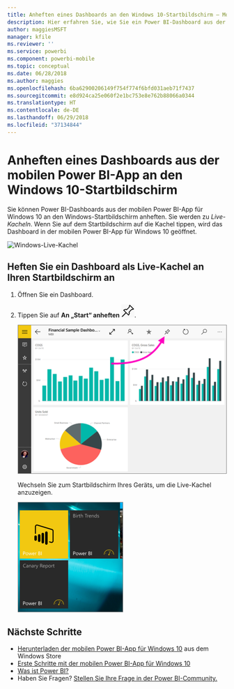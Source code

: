 ```yaml
---
title: Anheften eines Dashboards an den Windows 10-Startbildschirm – Mobile Power BI-App
description: Hier erfahren Sie, wie Sie ein Power BI-Dashboard aus der mobilen Power BI-App an den Startbildschirm von Windows 10 anheften, um wichtige Metriken auf einen Blick zu erfassen.
author: maggiesMSFT
manager: kfile
ms.reviewer: ''
ms.service: powerbi
ms.component: powerbi-mobile
ms.topic: conceptual
ms.date: 06/28/2018
ms.author: maggies
ms.openlocfilehash: 6ba62900206149f754f774f6bfd031aeb71f7437
ms.sourcegitcommit: e8d924ca25e060f2e1bc753e8e762b88066a0344
ms.translationtype: HT
ms.contentlocale: de-DE
ms.lasthandoff: 06/29/2018
ms.locfileid: "37134844"
---
```

# <a name="pin-a-dashboard-to-your-windows-10-start-screen-from-the-power-bi-mobile-app"></a>Anheften eines Dashboards aus der mobilen Power BI-App an den Windows 10-Startbildschirm
Sie können Power BI-Dashboards aus der mobilen Power BI-App für Windows 10 an den Windows-Startbildschirm anheften. Sie werden zu *Live-Kacheln*. Wenn Sie auf dem Startbildschirm auf die Kachel tippen, wird das Dashboard in der mobilen Power BI-App für Windows 10 geöffnet.

![Windows-Live-Kachel](media/mobile-pin-dashboard-start-screen-windows-10-phone-app/power-bi-windows-10-pin-start-screen.png)

## <a name="pin-a-dashboard-to-your-start-screen-as-a-live-tile"></a>Heften Sie ein Dashboard als Live-Kachel an Ihren Startbildschirm an
1. Öffnen Sie ein Dashboard.
2. Tippen Sie auf **An „Start“ anheften** ![An „Start“ anheften (Symbol)](media/mobile-pin-dashboard-start-screen-windows-10-phone-app/power-bi-windows-10-pin-start-icon.png).
   
   ![Obere Leiste für mobile Windows 10-App](media/mobile-pin-dashboard-start-screen-windows-10-phone-app/power-bi-windows-10-pin-start.png)
   
   Wechseln Sie zum Startbildschirm Ihres Geräts, um die Live-Kachel anzuzeigen.
   
   ![Windows 10-Live-Kachel](media/mobile-pin-dashboard-start-screen-windows-10-phone-app/pbi_win10ph_startscrn.png)

## <a name="next-steps"></a>Nächste Schritte
* [Herunterladen der mobilen Power BI-App für Windows 10](http://go.microsoft.com/fwlink/?LinkID=526478) aus dem Windows Store  
* [Erste Schritte mit der mobilen Power BI-App für Windows 10](mobile-windows-10-phone-app-get-started.md)  
* [Was ist Power BI?](power-bi-overview.md)
* Haben Sie Fragen? [Stellen Sie Ihre Frage in der Power BI-Community.](http://community.powerbi.com/)

